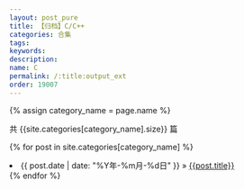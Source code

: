 ```yaml
---
layout: post_pure
title: 【归档】C/C++
categories: 合集
tags:
keywords:
description:
name: C
permalink: /:title:output_ext
order: 19007
---
```


{% assign category_name = page.name %}

共 {{site.categories[category_name].size}} 篇

{% for post in site.categories[category_name] %}
  <li>
    <span>{{ post.date | date: "%Y年-%m月-%d日" }}</span> &raquo;
    <a href="{{ post.url }}">{{post.title}}</a>
  </li>
{% endfor %}
